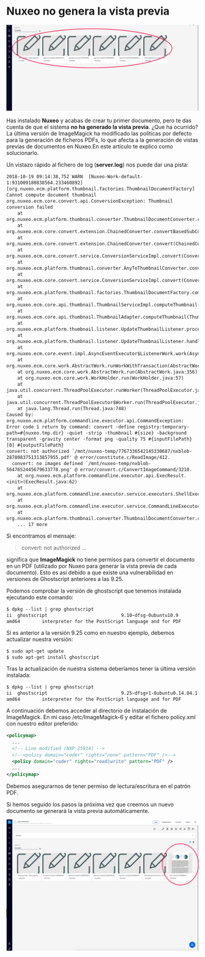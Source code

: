 # Nuxeo no genera la vista previa

![Nuxeo no genera la vista previa](images/nuxeo-no-genera-la-vista-previa-570x255.png "Nuxeo no genera la vista previa")

Has instalado **Nuxeo** y acabas de crear tu primer documento, pero te das cuenta de que el sistema **no ha generado la vista previa**. ¿Que ha ocurrido? La última versión de ImageMagick ha modificado las politicas por defecto para la generación de ficheros PDFs, lo que afecta a la generación de vistas previas de documentos en Nuxeo.En este artículo te explico como solucionarlo.

Un vistazo rápido al fichero de log (**server.log**) nos puede dar una pista:

```
2018-10-19 09:14:38,752 WARN  [Nuxeo-Work-default-1:931009180838564.233460892] [org.nuxeo.ecm.platform.thumbnail.factories.ThumbnailDocumentFactory] Cannot compute document thumbnail
org.nuxeo.ecm.core.convert.api.ConversionException: Thumbnail conversion failed
	at org.nuxeo.ecm.platform.thumbnail.converter.ThumbnailDocumentConverter.convert(ThumbnailDocumentConverter.java:92)
	at org.nuxeo.ecm.core.convert.extension.ChainedConverter.convertBasedSubConverters(ChainedConverter.java:87)
	at org.nuxeo.ecm.core.convert.extension.ChainedConverter.convert(ChainedConverter.java:71)
	at org.nuxeo.ecm.core.convert.service.ConversionServiceImpl.convert(ConversionServiceImpl.java:321)
	at org.nuxeo.ecm.platform.thumbnail.converter.AnyToThumbnailConverter.convert(AnyToThumbnailConverter.java:77)
	at org.nuxeo.ecm.core.convert.service.ConversionServiceImpl.convert(ConversionServiceImpl.java:321)
	at org.nuxeo.ecm.platform.thumbnail.factories.ThumbnailDocumentFactory.computeThumbnail(ThumbnailDocumentFactory.java:92)
	at org.nuxeo.ecm.core.api.thumbnail.ThumbnailServiceImpl.computeThumbnail(ThumbnailServiceImpl.java:99)
	at org.nuxeo.ecm.core.api.thumbnail.ThumbnailAdapter.computeThumbnail(ThumbnailAdapter.java:58)
	at org.nuxeo.ecm.platform.thumbnail.listener.UpdateThumbnailListener.processDoc(UpdateThumbnailListener.java:67)
	at org.nuxeo.ecm.platform.thumbnail.listener.UpdateThumbnailListener.handleEvent(UpdateThumbnailListener.java:137)
	at org.nuxeo.ecm.core.event.impl.AsyncEventExecutor$ListenerWork.work(AsyncEventExecutor.java:221)
	at org.nuxeo.ecm.core.work.AbstractWork.runWorkWithTransaction(AbstractWork.java:436)
	at org.nuxeo.ecm.core.work.AbstractWork.run(AbstractWork.java:356)
	at org.nuxeo.ecm.core.work.WorkHolder.run(WorkHolder.java:57)
	at java.util.concurrent.ThreadPoolExecutor.runWorker(ThreadPoolExecutor.java:1149)
	at java.util.concurrent.ThreadPoolExecutor$Worker.run(ThreadPoolExecutor.java:624)
	at java.lang.Thread.run(Thread.java:748)
Caused by: org.nuxeo.ecm.platform.commandline.executor.api.CommandException: Error code 1 return by command: convert -define registry:temporary-path=#{nuxeo.tmp.dir} -quiet -strip -thumbnail #{size} -background transparent -gravity center -format png -quality 75 #{inputFilePath}[0] #{outputFilePath}
convert: not authorized `/mnt/nuxeo-temp/7767336542145330687/nxblob-2878083751313857955.pdf' @ error/constitute.c/ReadImage/412.
  convert: no images defined `/mnt/nuxeo-temp/nxblob-5647652445679633778.png' @ error/convert.c/ConvertImageCommand/3210.
	at org.nuxeo.ecm.platform.commandline.executor.api.ExecResult.<init>(ExecResult.java:62)
	at org.nuxeo.ecm.platform.commandline.executor.service.executors.ShellExecutor.exec(ShellExecutor.java:82)
	at org.nuxeo.ecm.platform.commandline.executor.service.CommandLineExecutorComponent.execCommand(CommandLineExecutorComponent.java:173)
	at org.nuxeo.ecm.platform.thumbnail.converter.ThumbnailDocumentConverter.convert(ThumbnailDocumentConverter.java:85)
	... 17 more
```

Si encontramos el mensaje:

> convert: not authorized …

significa que **ImageMagick** no tiene permisos para convertir el documento en un PDF (utilizado por Nuxeo para generar la vista previa de cada documento). Esto es así debido a que existe una vulnerabilidad en versiones de Ghostscript anteriores a las 9.25.

Podemos comprobar la versión de ghostscript que tenemos instalada ejecutando este comando:

```shell
$ dpkg --list | grep ghostscript
ii  ghostscript                           9.10~dfsg-0ubuntu10.9                      amd64        interpreter for the PostScript language and for PDF
```

Si es anterior a la versión 9.25 como en nuestro ejemplo, debemos actualizar nuestra versión:

```shell
$ sudo apt-get update
$ sudo apt-get install ghostscript
```

Tras la actualización de nuestra sistema deberíamos tener la última versión instalada:

```shell
$ dpkg --list | grep ghostscript
ii  ghostscript                           9.25~dfsg+1-0ubuntu0.14.04.1               amd64        interpreter for the PostScript language and for PDF
```

A continuación debemos acceder al directorio de instalación de ImageMagick. En mi caso /etc/ImageMagick-6  y editar el fichero policy.xml con nuestro editor preferido:

```xml
<policymap>
  ...
  <!-- Line modified (NXP-25914) -->
  <!--<policy domain="coder" rights="none" pattern="PDF" />-->
  <policy domain="coder" rights="read|write" pattern="PDF" />
  ...
</policymap>
```

Debemos asegurarnos de tener permiso de lectura/escritura en el patrón PDF.

Si hemos seguido los pasos la próxima vez que creemos un nuevo documento se generará la vista previa automáticamente.

![Nuxeo: vista previa generada](images/nuxeo-vista-previa-generada.png "Nuxeo: vista previa generada")
 

 

 

 

 